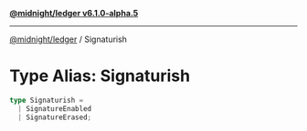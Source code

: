 [**@midnight/ledger v6.1.0-alpha.5**](../README.md)

***

[@midnight/ledger](../globals.md) / Signaturish

# Type Alias: Signaturish

```ts
type Signaturish = 
  | SignatureEnabled
  | SignatureErased;
```
